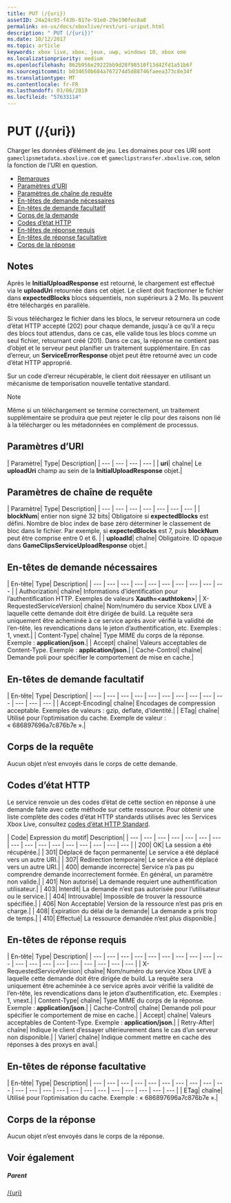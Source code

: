 ```yaml
---
title: PUT (/{uri})
assetID: 24a24c93-f43b-017e-91e0-29e190fec8a8
permalink: en-us/docs/xboxlive/rest/uri-uriput.html
description: " PUT (/{uri})"
ms.date: 10/12/2017
ms.topic: article
keywords: xbox live, xbox, jeux, uwp, windows 10, xbox one
ms.localizationpriority: medium
ms.openlocfilehash: 862b956e29222bb9d28f98510f13d42fd1a51b6f
ms.sourcegitcommit: b034650b684a767274d5d88746faeea373c8e34f
ms.translationtype: MT
ms.contentlocale: fr-FR
ms.lasthandoff: 03/06/2019
ms.locfileid: "57633114"
---
```

# <a name="put-uri"></a>PUT (/{uri})
Charger les données d’élément de jeu.
Les domaines pour ces URI sont `gameclipsmetadata.xboxlive.com` et `gameclipstransfer.xboxlive.com`, selon la fonction de l’URI en question.

  * [Remarques](#ID4EX)
  * [Paramètres d’URI](#ID4EQB)
  * [Paramètres de chaîne de requête](#ID4ERC)
  * [En-têtes de demande nécessaires](#ID4EBE)
  * [En-têtes de demande facultatif](#ID4ENG)
  * [Corps de la demande](#ID4EWH)
  * [Codes d’état HTTP](#ID4ECAAC)
  * [En-têtes de réponse requis](#ID4EYEAC)
  * [En-têtes de réponse facultative](#ID4ELHAC)
  * [Corps de la réponse](#ID4ELIAC)

<a id="ID4EX"></a>


## <a name="remarks"></a>Notes

Après le **InitialUploadResponse** est retourné, le chargement est effectué via le **uploadUri** retournée dans cet objet. Le client doit fractionner le fichier dans **expectedBlocks** blocs séquentiels, non supérieurs à 2 Mo. Ils peuvent être téléchargés en parallèle.

Si vous téléchargez le fichier dans les blocs, le serveur retournera un code d’état HTTP accepté (202) pour chaque demande, jusqu'à ce qu’il a reçu des blocs tout attendus, dans ce cas, elle valide tous les blocs comme un seul fichier, retournant créé (201). Dans ce cas, la réponse ne contient pas d’objet et le serveur peut planifier un traitement supplémentaire. En cas d’erreur, un **ServiceErrorResponse** objet peut être retourné avec un code d’état HTTP approprié.

Sur un code d’erreur récupérable, le client doit réessayer en utilisant un mécanisme de temporisation nouvelle tentative standard.

> [!NOTE] 
> Même si un téléchargement se termine correctement, un traitement supplémentaire se produira que peut rejeter le clip pour des raisons non lié à la télécharger ou les métadonnées en complément de processus.


<a id="ID4EQB"></a>


## <a name="uri-parameters"></a>Paramètres d’URI

| Paramètre| Type| Description|
| --- | --- | --- | --- |
| <b>uri</b>| chaîne| Le <b>uploadUri</b> champ au sein de la <b>InitialUploadResponse</b> objet.|

<a id="ID4ERC"></a>


## <a name="query-string-parameters"></a>Paramètres de chaîne de requête

| Paramètre| Type| Description|
| --- | --- | --- | --- | --- | --- | --- |
| <b>blockNum</b>| entier non signé 32 bits| Obligatoire si <b>expectedBlocks</b> est défini. Nombre de bloc index de base zéro déterminer le classement de bloc dans le fichier. Par exemple, si <b>expectedBlocks</b> est 7, puis <b>blockNum</b> peut être comprise entre 0 et 6. |
| <b>uploadId</b>| chaîne| Obligatoire. ID opaque dans <b>GameClipsServiceUploadResponse</b> objet.|

<a id="ID4EBE"></a>


## <a name="required-request-headers"></a>En-têtes de demande nécessaires

| En-tête| Type| Description|
| --- | --- | --- | --- | --- | --- | --- | --- | --- | --- |
| Authorization| chaîne| Informations d’identification pour l’authentification HTTP. Exemples de valeurs <b>Xauth=&lt;authtoken></b>|
| X-RequestedServiceVersion| chaîne| Nom/numéro du service Xbox LIVE à laquelle cette demande doit être dirigée de build. La requête sera uniquement être acheminée à ce service après avoir vérifié la validité de l’en-tête, les revendications dans le jeton d’authentification, etc. Exemples : 1, vnext.|
| Content-Type| chaîne| Type MIME du corps de la réponse. Exemple : <b>application/json</b>.|
| Accept| chaîne| Valeurs acceptables de Content-Type. Exemple : <b>application/json</b>.|
| Cache-Control| chaîne| Demande poli pour spécifier le comportement de mise en cache.|

<a id="ID4ENG"></a>


## <a name="optional-request-headers"></a>En-têtes de demande facultatif

| En-tête| Type| Description|
| --- | --- | --- | --- | --- | --- | --- | --- | --- | --- | --- | --- | --- |
| Accept-Encoding| chaîne| Encodages de compression acceptable. Exemples de valeurs : gzip, deflate, d’identité.|
| ETag| chaîne| Utilisé pour l’optimisation du cache. Exemple de valeur : « 686897696a7c876b7e ».|

<a id="ID4EWH"></a>


## <a name="request-body"></a>Corps de la requête

Aucun objet n’est envoyés dans le corps de cette demande.

<a id="ID4ECAAC"></a>


## <a name="http-status-codes"></a>Codes d’état HTTP

Le service renvoie un des codes d’état de cette section en réponse à une demande faite avec cette méthode sur cette ressource. Pour obtenir une liste complète des codes d’état HTTP standards utilisés avec les Services Xbox Live, consultez [codes d’état HTTP Standard](../../additional/httpstatuscodes.md).

| Code| Expression du motif| Description|
| --- | --- | --- | --- | --- | --- | --- | --- | --- | --- | --- | --- | --- | --- | --- | --- |
| 200| OK| La session a été récupérée.|
| 301| Déplacé de façon permanente| Le service a été déplacé vers un autre URI.|
| 307| Redirection temporaire| Le service a été déplacé vers un autre URI.|
| 400| demande incorrecte| Service n’a pas pu comprendre demande incorrectement formée. En général, un paramètre non valide.|
| 401| Non autorisé| La demande requiert une authentification utilisateur.|
| 403| Interdit| La demande n’est pas autorisée pour l’utilisateur ou le service.|
| 404| Introuvable| Impossible de trouver la ressource spécifiée.|
| 406| Non Acceptable| Version de la ressource n’est pas pris en charge.|
| 408| Expiration du délai de la demande| La demande a pris trop de temps.|
| 410| Effectué| La ressource demandée n’est plus disponible.|

<a id="ID4EYEAC"></a>


## <a name="required-response-headers"></a>En-têtes de réponse requis

| En-tête| Type| Description|
| --- | --- | --- | --- | --- | --- | --- | --- | --- | --- | --- | --- | --- | --- | --- | --- | --- | --- | --- |
| X-RequestedServiceVersion| chaîne| Nom/numéro du service Xbox LIVE à laquelle cette demande doit être dirigée de build. La requête sera uniquement être acheminée à ce service après avoir vérifié la validité de l’en-tête, les revendications dans le jeton d’authentification, etc. Exemples : 1, vnext.|
| Content-Type| chaîne| Type MIME du corps de la réponse. Exemple : <b>application/json</b>.|
| Cache-Control| chaîne| Demande poli pour spécifier le comportement de mise en cache.|
| Accept| chaîne| Valeurs acceptables de Content-Type. Exemple : <b>application/json</b>.|
| Retry-After| chaîne| Indique le client d’essayer ultérieurement dans le cas d’un serveur non disponible.|
| Varier| chaîne| Indique comment mettre en cache des réponses à des proxys en aval.|

<a id="ID4ELHAC"></a>


## <a name="optional-response-headers"></a>En-têtes de réponse facultative

| En-tête| Type| Description|
| --- | --- | --- | --- | --- | --- | --- | --- | --- | --- | --- | --- | --- | --- | --- | --- | --- | --- | --- | --- | --- | --- |
| ETag| chaîne| Utilisé pour l’optimisation du cache. Exemple : « 686897696a7c876b7e ».|

<a id="ID4ELIAC"></a>


## <a name="response-body"></a>Corps de la réponse

Aucun objet n’est envoyés dans le corps de la réponse.

<a id="ID4EWIAC"></a>


## <a name="see-also"></a>Voir également

<a id="ID4EYIAC"></a>


##### <a name="parent"></a>Parent

[/{uri}](uri-uri.md)

